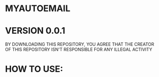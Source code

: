 # MYAUTOEMAIL
# VERSION 0.0.1
BY DOWNLOADING THIS REPOSITORY, YOU AGREE THAT THE CREATOR OF THIS REPOSITORY ISN'T RESPONSIBLE FOR
ANY ILLEGAL ACTIVITY
# HOW TO USE:
